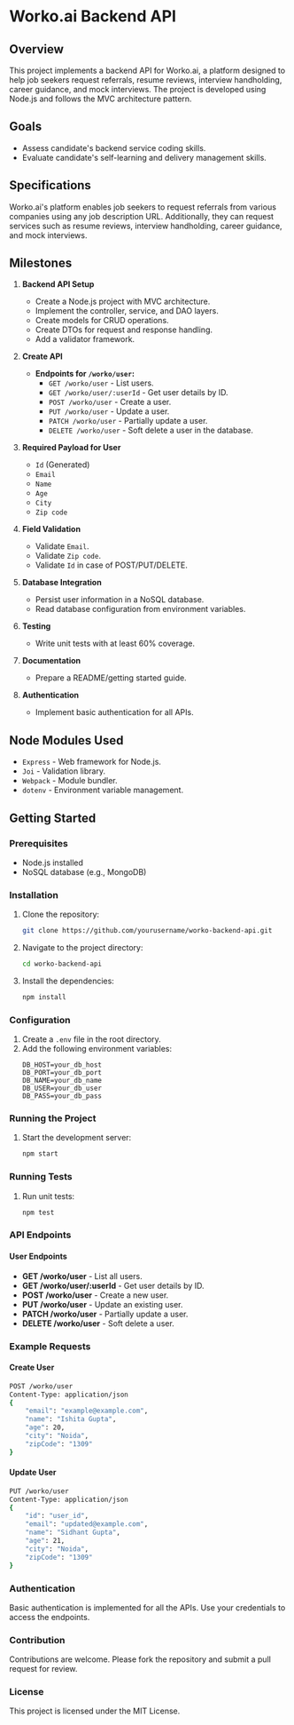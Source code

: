 # Worko.ai Backend API

## Overview
This project implements a backend API for Worko.ai, a platform designed to help job seekers request referrals, resume reviews, interview handholding, career guidance, and mock interviews. The project is developed using Node.js and follows the MVC architecture pattern.

## Goals
- Assess candidate's backend service coding skills.
- Evaluate candidate's self-learning and delivery management skills.

## Specifications
Worko.ai's platform enables job seekers to request referrals from various companies using any job description URL. Additionally, they can request services such as resume reviews, interview handholding, career guidance, and mock interviews.

## Milestones
1. **Backend API Setup**
   - Create a Node.js project with MVC architecture.
   - Implement the controller, service, and DAO layers.
   - Create models for CRUD operations.
   - Create DTOs for request and response handling.
   - Add a validator framework.

2. **Create API**
   - **Endpoints for `/worko/user`:**
     - `GET /worko/user` - List users.
     - `GET /worko/user/:userId` - Get user details by ID.
     - `POST /worko/user` - Create a user.
     - `PUT /worko/user` - Update a user.
     - `PATCH /worko/user` - Partially update a user.
     - `DELETE /worko/user` - Soft delete a user in the database.

3. **Required Payload for User**
   - `Id` (Generated)
   - `Email`
   - `Name`
   - `Age`
   - `City`
   - `Zip code`

4. **Field Validation**
   - Validate `Email`.
   - Validate `Zip code`.
   - Validate `Id` in case of POST/PUT/DELETE.

5. **Database Integration**
   - Persist user information in a NoSQL database.
   - Read database configuration from environment variables.

6. **Testing**
   - Write unit tests with at least 60% coverage.

7. **Documentation**
   - Prepare a README/getting started guide.

8. **Authentication**
   - Implement basic authentication for all APIs.

## Node Modules Used
- `Express` - Web framework for Node.js.
- `Joi` - Validation library.
- `Webpack` - Module bundler.
- `dotenv` - Environment variable management.

## Getting Started

### Prerequisites
- Node.js installed
- NoSQL database (e.g., MongoDB)

### Installation
1. Clone the repository:
    ```sh
    git clone https://github.com/yourusername/worko-backend-api.git
    ```
2. Navigate to the project directory:
    ```sh
    cd worko-backend-api
    ```
3. Install the dependencies:
    ```sh
    npm install
    ```

### Configuration
1. Create a `.env` file in the root directory.
2. Add the following environment variables:
    ```
    DB_HOST=your_db_host
    DB_PORT=your_db_port
    DB_NAME=your_db_name
    DB_USER=your_db_user
    DB_PASS=your_db_pass
    ```

### Running the Project
1. Start the development server:
    ```sh
    npm start
    ```

### Running Tests
1. Run unit tests:
    ```sh
    npm test
    ```

### API Endpoints

#### User Endpoints
- **GET /worko/user** - List all users.
- **GET /worko/user/:userId** - Get user details by ID.
- **POST /worko/user** - Create a new user.
- **PUT /worko/user** - Update an existing user.
- **PATCH /worko/user** - Partially update a user.
- **DELETE /worko/user** - Soft delete a user.

### Example Requests

#### Create User
```sh
POST /worko/user
Content-Type: application/json
{
    "email": "example@example.com",
    "name": "Ishita Gupta",
    "age": 20,
    "city": "Noida",
    "zipCode": "1309"
}
```

####  Update User
```sh
PUT /worko/user
Content-Type: application/json
{
    "id": "user_id",
    "email": "updated@example.com",
    "name": "Sidhant Gupta",
    "age": 21,
    "city": "Noida",
    "zipCode": "1309"
}
```

### Authentication
Basic authentication is implemented for all the APIs. Use your credentials to access the endpoints.

### Contribution
Contributions are welcome. Please fork the repository and submit a pull request for review.

### License
This project is licensed under the MIT License.
